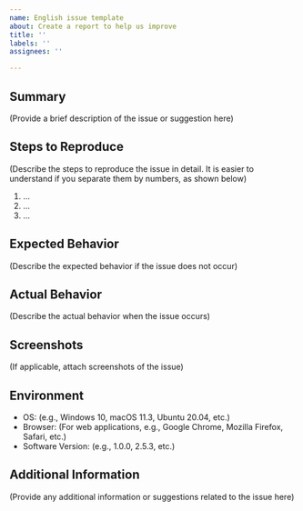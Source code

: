 ```yaml
---
name: English issue template
about: Create a report to help us improve
title: ''
labels: ''
assignees: ''

---
```


## Summary

(Provide a brief description of the issue or suggestion here)

## Steps to Reproduce

(Describe the steps to reproduce the issue in detail. It is easier to understand if you separate them by numbers, as shown below)

1. ...
2. ...
3. ...

## Expected Behavior

(Describe the expected behavior if the issue does not occur)

## Actual Behavior

(Describe the actual behavior when the issue occurs)

## Screenshots

(If applicable, attach screenshots of the issue)

## Environment

- OS: (e.g., Windows 10, macOS 11.3, Ubuntu 20.04, etc.)
- Browser: (For web applications, e.g., Google Chrome, Mozilla Firefox, Safari, etc.)
- Software Version: (e.g., 1.0.0, 2.5.3, etc.)

## Additional Information

(Provide any additional information or suggestions related to the issue here)
